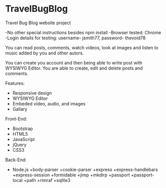 # TravelBugBlog
Travel Bug Blog website project

-No other special instructions besides npm install
-Browser tested: Chrome
-Login details for testing: username- jsmith77, password- thevoid78

You can read posts, comments, watch videos, look at images and listen to music added by you and other autors.

You can create you account and then being able to write post with WYSIWYG Editor. You are able to create, edit and delete posts and comments. 

Features:
- Responsive design
- WYSIWYG Editor
- Embeded video, audio, and images
- Gallary

Front-End:
- Bootstrap
- HTML5
- JavaScript
- jQuery
- CSS3

Back-End:
- Node.js
  +body-parser
  +cookie-parser
  +express
  +express-handlebars
  +express-session
  +formidable
  +jimp
  +mkdirp
  +passport
  +passport-local
  +path
  +rimraf
  +sqlite3

